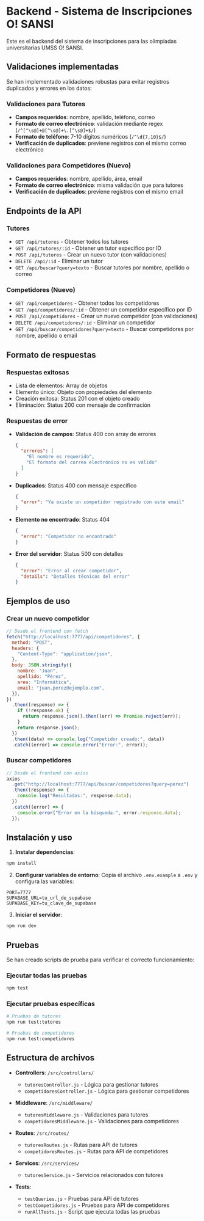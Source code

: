 # Backend - Sistema de Inscripciones O! SANSI

Este es el backend del sistema de inscripciones para las olimpiadas universitarias UMSS O! SANSI.

## Validaciones implementadas

Se han implementado validaciones robustas para evitar registros duplicados y errores en los datos:

### Validaciones para Tutores

- **Campos requeridos**: nombre, apellido, teléfono, correo
- **Formato de correo electrónico**: validación mediante regex (`/^[^\s@]+@[^\s@]+\.[^\s@]+$/`)
- **Formato de teléfono**: 7-10 dígitos numéricos (`/^\d{7,10}$/`)
- **Verificación de duplicados**: previene registros con el mismo correo electrónico

### Validaciones para Competidores (Nuevo)

- **Campos requeridos**: nombre, apellido, área, email
- **Formato de correo electrónico**: misma validación que para tutores
- **Verificación de duplicados**: previene registros con el mismo email

## Endpoints de la API

### Tutores

- `GET /api/tutores` - Obtener todos los tutores
- `GET /api/tutores/:id` - Obtener un tutor específico por ID
- `POST /api/tutores` - Crear un nuevo tutor (con validaciones)
- `DELETE /api/:id` - Eliminar un tutor
- `GET /api/buscar?query=texto` - Buscar tutores por nombre, apellido o correo

### Competidores (Nuevo)

- `GET /api/competidores` - Obtener todos los competidores
- `GET /api/competidores/:id` - Obtener un competidor específico por ID
- `POST /api/competidores` - Crear un nuevo competidor (con validaciones)
- `DELETE /api/competidores/:id` - Eliminar un competidor
- `GET /api/buscar/competidores?query=texto` - Buscar competidores por nombre, apellido o email

## Formato de respuestas

### Respuestas exitosas

- Lista de elementos: Array de objetos
- Elemento único: Objeto con propiedades del elemento
- Creación exitosa: Status 201 con el objeto creado
- Eliminación: Status 200 con mensaje de confirmación

### Respuestas de error

- **Validación de campos**: Status 400 con array de errores
  ```json
  {
    "errores": [
      "El nombre es requerido",
      "El formato del correo electrónico no es válido"
    ]
  }
  ```
- **Duplicados**: Status 400 con mensaje específico
  ```json
  {
    "error": "Ya existe un competidor registrado con este email"
  }
  ```
- **Elemento no encontrado**: Status 404
  ```json
  {
    "error": "Competidor no encontrado"
  }
  ```
- **Error del servidor**: Status 500 con detalles
  ```json
  {
    "error": "Error al crear competidor",
    "details": "Detalles técnicos del error"
  }
  ```

## Ejemplos de uso

### Crear un nuevo competidor

```javascript
// Desde el frontend con fetch
fetch("http://localhost:7777/api/competidores", {
  method: "POST",
  headers: {
    "Content-Type": "application/json",
  },
  body: JSON.stringify({
    nombre: "Juan",
    apellido: "Pérez",
    area: "Informática",
    email: "juan.perez@ejemplo.com",
  }),
})
  .then((response) => {
    if (!response.ok) {
      return response.json().then((err) => Promise.reject(err));
    }
    return response.json();
  })
  .then((data) => console.log("Competidor creado:", data))
  .catch((error) => console.error("Error:", error));
```

### Buscar competidores

```javascript
// Desde el frontend con axios
axios
  .get("http://localhost:7777/api/buscar/competidores?query=perez")
  .then((response) => {
    console.log("Resultados:", response.data);
  })
  .catch((error) => {
    console.error("Error en la búsqueda:", error.response.data);
  });
```

## Instalación y uso

1. **Instalar dependencias**:

```bash
npm install
```

2. **Configurar variables de entorno**:
   Copia el archivo `.env.example` a `.env` y configura las variables:

```
PORT=7777
SUPABASE_URL=tu_url_de_supabase
SUPABASE_KEY=tu_clave_de_supabase
```

3. **Iniciar el servidor**:

```bash
npm run dev
```

## Pruebas

Se han creado scripts de prueba para verificar el correcto funcionamiento:

### Ejecutar todas las pruebas

```bash
npm test
```

### Ejecutar pruebas específicas

```bash
# Pruebas de tutores
npm run test:tutores

# Pruebas de competidores
npm run test:competidores
```

## Estructura de archivos

- **Controllers**: `/src/controllers/`

  - `tutoresController.js` - Lógica para gestionar tutores
  - `competidoresController.js` - Lógica para gestionar competidores

- **Middleware**: `/src/middleware/`

  - `tutoresMiddleware.js` - Validaciones para tutores
  - `competidoresMiddleware.js` - Validaciones para competidores

- **Routes**: `/src/routes/`

  - `tutoresRoutes.js` - Rutas para API de tutores
  - `competidoresRoutes.js` - Rutas para API de competidores

- **Services**: `/src/services/`

  - `tutoresService.js` - Servicios relacionados con tutores

- **Tests**:
  - `testQueries.js` - Pruebas para API de tutores
  - `testCompetidores.js` - Pruebas para API de competidores
  - `runAllTests.js` - Script que ejecuta todas las pruebas
